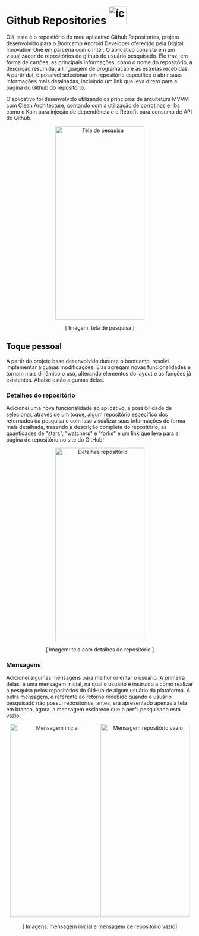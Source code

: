 # Github Repositories <img src="https://github.com/alisonViana/app-repositories-bootcampInter/blob/master/images/app_icon.png" alt="ícone" width="48" height="48" />

Olá, este é o repositório do meu aplicativo Github Repositories, projeto desenvolvido para o Bootcamp Android Developer oferecido pela Digital Innovation One em parceria com o Inter. O aplicativo consiste em um visualizador de repositórios do github do usuário pesquisado. Ele traz, em forma de cartões, as principais informações, como o nome do repositório, a descrição resumida, a linguagem de programação e as estrelas recebidas. A partir daí, é possível selecionar um repositório específico e abrir suas informações mais detalhadas, incluindo um link que leva direto para a página do Github do repositório. 

O aplicativo foi desenvolvido utilizando os princípios de arquitetura MVVM com Clean Architecture, contando com a utilização de corrotinas e libs como o Koin para injeção de dependência e o Retrofit para consumo de API do Github.



<p align="center"> 
     <img src="https://github.com/alisonViana/app-repositories-bootcampInter/blob/master/images/search.png" alt="Tela de pesquisa" width="240" height="520" />
</p>

<p align="center">
     [ Imagem: tela de pesquisa ]
</p>



## Toque pessoal

A partir do projeto base desenvolvido durante o bootcamp, resolvi implementar algumas modificações. Elas agregam novas funcionalidades e tornam mais dinâmico o uso, alterando elementos do layout e as funções já existentes. Abaixo estão algumas delas.



### Detalhes do repositório

Adicionei uma nova funcionalidade ao aplicativo, a possibilidade de selecionar, através de um toque, algum repositório específico dos retornados da pesquisa e com isso visualizar suas informações de forma mais detalhada, trazendo a descrição completa do repositório, as quantidades de "stars", "watchers" e "forks" e um link que leva para a página do repositório no site do GitHub!



<p align="center"> 
     <img src="https://github.com/alisonViana/app-repositories-bootcampInter/blob/master/images/repo_detail.png" alt="Detalhes repositório" width="240" height="520" />
</p>

<p align="center">
     [ Imagem: tela com detalhes do repositório ]
</p>



### Mensagens

Adicionei algumas mensagens para melhor orientar o usuário. A primeira delas, é uma mensagem inicial, na qual o usuário é instruído a como realizar a pesquisa pelos repositórios do GitHub de algum usuário da plataforma. A outra mensagem, é referente ao retorno recebido quando o usuário pesquisado não possui repositórios, antes, era apresentado apenas a tela em branco, agora, a mensagem esclarece que o perfil pesquisado está vazio. 

<p align="center"> 
     <img src="https://github.com/alisonViana/app-repositories-bootcampInter/blob/master/images/initial_message.png" alt="Mensagem inicial" width="240" height="520" />
     <img src="https://github.com/alisonViana/app-repositories-bootcampInter/blob/master/images/empty_repo_message.png" alt="Mensagem repositório vazio" width="240" height="520" /> 
</p>

<p align="center">
     [ Imagens: mensagem inicial e mensagem de repositório vazio]
</p>